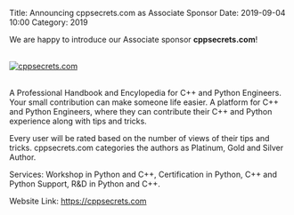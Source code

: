 Title: Announcing cppsecrets.com as Associate Sponsor
Date: 2019-09-04 10:00
Category: 2019

We are happy to introduce our Associate sponsor **cppsecrets.com**!

<!-- PELICAN_END_SUMMARY -->
<br>
<div class="text-center">
  <a href="https://cppsecrets.com" target="_blank">
    <img src="{filename}/images/sponsors/cppsecrets.png" alt="cppsecrets.com">
  </a>
</div>
<br>

A Professional Handbook and Encylopedia for C++ and Python Engineers. Your small contribution can make someone life easier. A platform for C++ and Python Engineers, where they can contribute their C++ and Python experience along with tips and tricks.

Every user will be rated based on the number of views of their tips and tricks. cppsecrets.com categories the authors as Platinum, Gold and Silver Author.

Services: Workshop in Python and C++, Certification in Python, C++ and Python Support, R&D in Python and C++.

Website Link: <a href="https://cppsecrets.com" target="_blank">https://cppsecrets.com</a>

